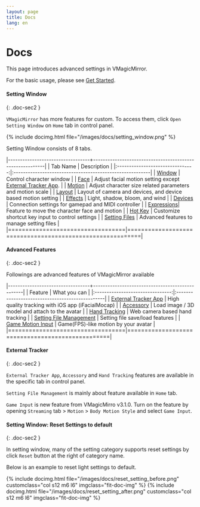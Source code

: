 ```yaml
---
layout: page
title: Docs
lang: en
---
```


# Docs

This page introduces advanced settings in VMagicMirror.

For the basic usage, please see [Get Started](../get_started).

#### Setting Window
{: .doc-sec2 }

`VMagicMirror` has more features for custom. To access them, click `Open Setting Window` on `Home` tab in control panel.

{% include docimg.html file="/images/docs/setting_window.png" %}

Setting Window consists of 8 tabs.

|----------------------------------+----------------------------------------------------------|
| Tab Name                         | Description                                              |
|:--------------------------------:|:---------------------------------------------------------|
| [Window](./window)          | Control character window                                      |
| [Face](./face)              | Adjust facial motion setting except [External Tracker App](./external_tracker).      |
| [Motion](./motion)          | Adjust character size related parameters and motion scale     |
| [Layout](./layout)          | Layout of camera and devices, and device based motion setting |
| [Effects](./effects)        | Light, shadow, bloom, and wind                                |
| [Devices](./devices)        | Connection settings for gamepad and MIDI controller           |
| [Expressions](./expressions)| Feature to move the character face and motion                 |
| [Hot Key](./hotkey)         | Customize shortcut key input to control settings              |
| [Setting Files](./setting_files) | Advanced features to manage setting files                |
|==================================|==========================================================|


#### Advanced Features 
{: .doc-sec2 }

Followings are advanced features of VMagicMirror available

|----------------------------------+-------------------------------------------------|
| Feature                          | What you can                                 |
|:--------------------------------:|:------------------------------------------------|
| [External Tracker App](./external_tracker)      | High quality tracking with iOS app (iFacialMocap) |
| [Accessory](./accessory)                    | Load image / 3D model and attach to the avatar  |
| [Hand Tracking](./hand_tracking)            | Web camera based hand tracking       |
| [Setting File Management](./setting_files)  | Setting file save/load features      |
| [Game Motion Input](./game_input)                  | Game(FPS)-like motion by your avatar |
|==================================|=================================================|

#### External Tracker
{: .doc-sec2 }

`External Tracker App`, `Accessory` and `Hand Tracking` features are available in the specific tab in control panel.

`Setting File Management` is mainly about feature available in `Home` tab.

`Game Input` is new feature from VMagicMirro v3.1.0. Turn on the feature by opening `Streaming` tab > `Motion` > `Body Motion Style` and select `Game Input`.

#### Setting Window: Reset Settings to default
{: .doc-sec2 }

In setting window, many of the setting category supports reset settings by click `Reset` button at the right of category name.

Below is an example to reset light settings to default.

<div class="row">
{% include docimg.html file="/images/docs/reset_setting_before.png" customclass="col s12 m6 l6" imgclass="fit-doc-img" %}
{% include docimg.html file="/images/docs/reset_setting_after.png" customclass="col s12 m6 l6" imgclass="fit-doc-img" %}
</div>

